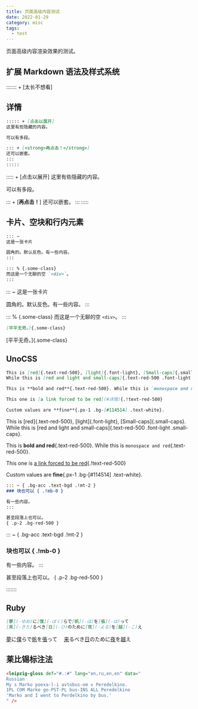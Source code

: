 ```yaml
---
title: 页面高级内容测试
date: 2022-01-29
category: misc
tags:
  - test
---
```


页面高级内容渲染效果的测试。

<!-- more -->

## 扩展 Markdown 语法及样式系统

::::::: + [太长不想看]

## 详情

```markdown
::::: + [点击以展开] 
这里有些隐藏的内容。

可以有多段。

::: + [<strong>再点击！</strong>]
还可以嵌套。
:::
:::::
```

::::: + [点击以展开] 
这里有些隐藏的内容。

可以有多段。

::: + [<strong>再点击！</strong>]
还可以嵌套。
:::
:::::

## 卡片、空块和行内元素

```markdown
::: ~
这是一张卡片

圆角的。默认反色。有一些内容。
:::

::: % {.some-class}
而这是一个无聊的空 `<div>`。
:::
```

::: ~
这是一张卡片

圆角的。默认反色。有一些内容。
:::

::: % {.some-class}
而这是一个无聊的空 `<div>`。
:::

```markdown
[平平无奇。]{.some-class}
```

[平平无奇。]{.some-class}


## UnoCSS

```markdown
This is [red]{.text-red-500}, [light]{.font-light}, [Small-caps]{.small-caps}.
While this is [red and light and small-caps]{.text-red-500 .font-light .small-caps}.

This is **bold and red**{.text-red-500}. While this is `monospace and red`{.text-red-500}. 

This one is [a link forced to be red](#详情){.!text-red-500}

Custom values are **fine**{.px-1 .bg-[#114514] .text-white}.
```

This is [red]{.text-red-500}, [light]{.font-light}, [Small-caps]{.small-caps}.
While this is [red and light and small-caps]{.text-red-500 .font-light .small-caps}.

This is **bold and red**{.text-red-500}. While this is `monospace and red`{.text-red-500}. 

This one is [a link forced to be red](#详情){.!text-red-500}

Custom values are **fine**{.px-1 .bg-[#114514] .text-white}.

```markdown
::: ~ { .bg-acc .text-bgd .!mt-2 }
### 块也可以 { .!mb-0 }

有一些内容。
:::

甚至段落上也可以。
{ .p-2 .bg-red-500 }
```

::: ~ { .bg-acc .text-bgd .!mt-2 }
### 块也可以 { .!mb-0 }

有一些内容。
:::

甚至段落上也可以。
{ .p-2 .bg-red-500 }

:::::::

## Ruby

```markdown
[夢](-ゆめ)に[僕](-ぼく)らで[帆](-ほ)を[張](-は)って　
[来](-きた)るべき[日](-ひ)のために[夜](-よる)を[越](-こ)え
```

[夢](-ゆめ)に[僕](-ぼく)らで[帆](-ほ)を[張](-は)って　
[来](-きた)るべき[日](-ひ)のために[夜](-よる)を[越](-こ)え


## 莱比锡标注法

```html
<leipzig-gloss def="#.:#" lang="en,ru,en,en" data="
Russian
My s Marko poexa-l-i avtobus-om v Peredelkino. 
1PL COM Marko go-PST-PL bus-INS ALL Peredelkino
'Marko and I went to Perdelkino by bus.'
" />
```

<leipzig-gloss def="#.:#" lang="en,ru,en,en" data="
Russian
My s Marko poexa-l-i avtobus-om v Peredelkino. 
1PL COM Marko go-PST-PL bus-INS ALL Peredelkino
'Marko and I went to Perdelkino by bus.'
" />

